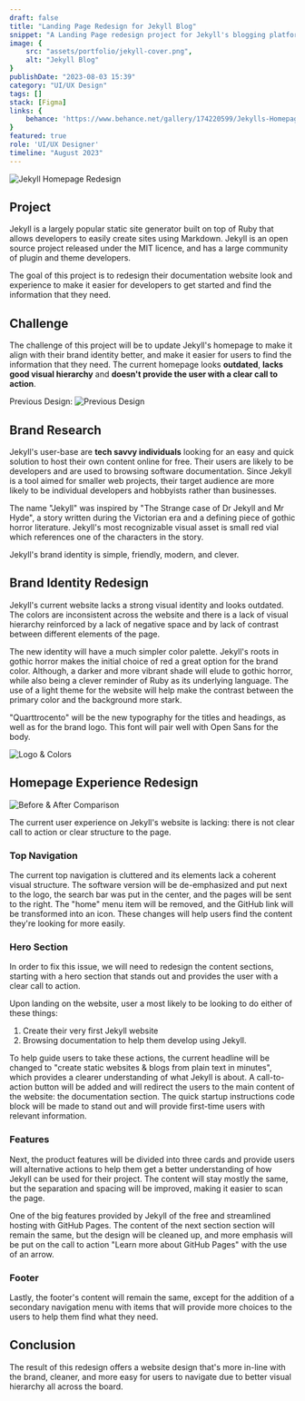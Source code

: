 ```yaml
---
draft: false
title: "Landing Page Redesign for Jekyll Blog"
snippet: "A Landing Page redesign project for Jekyll's blogging platform."
image: {
    src: "assets/portfolio/jekyll-cover.png",
    alt: "Jekyll Blog"
}
publishDate: "2023-08-03 15:39"
category: "UI/UX Design"
tags: []
stack: [Figma]
links: {
    behance: 'https://www.behance.net/gallery/174220599/Jekylls-Homepage-Redesign',
}
featured: true
role: 'UI/UX Designer'
timeline: "August 2023"
---
```


![Jekyll Homepage Redesign](../../assets/portfolio/jekyll-homepage.png)

## Project

Jekyll is a largely popular static site generator built on top of Ruby that allows developers to easily create sites using Markdown.  Jekyll is an open source project released under the MIT licence, and has a large community of plugin and theme developers.

The goal of this project is to redesign their documentation website look and experience to make it easier for developers to get started and find the information that they need.

## Challenge

The challenge of this project will be to update Jekyll's homepage to make it align with their brand identity better, and make it easier for users to find the information that they need. The current homepage looks **outdated**, **lacks good visual hierarchy** and **doesn't provide the user with a clear call to action**.

Previous Design:
![Previous Design](../../assets/portfolio/jekyll-before.png)

## Brand Research

Jekyll's user-base are **tech savvy individuals** looking for an easy and quick solution to host their own content online for free.  Their users are likely to be developers and are used to browsing software documentation.  Since Jekyll is a tool aimed for smaller web projects, their target audience are more likely to be individual developers and hobbyists rather than businesses.

The name "Jekyll" was inspired by "The Strange case of Dr Jekyll and Mr Hyde", a story written during the Victorian era and a defining piece of gothic horror literature.  Jekyll's most recognizable visual asset is small red vial which references one of the characters in the story.

Jekyll's brand identity is simple, friendly, modern, and clever.

## Brand Identity Redesign

Jekyll's current website lacks a strong visual identity and looks outdated.  The colors are inconsistent across the website and there is a lack of visual hierarchy reinforced by a lack of negative space and by lack of contrast between different elements of the page.

The new identity will have a much simpler color palette.  Jekyll's roots in  gothic horror makes the initial choice of red a great option for the brand color. Although, a darker and more vibrant shade will elude to gothic horror, while  also being a clever reminder of Ruby as its underlying language.  The use of a light theme for the website will help make the contrast between the primary color and the background more stark.

"Quarttrocento" will be the new typography for the titles and headings, as well as for the brand logo.  This font will pair well with Open Sans for the body.

![Logo & Colors](../../assets/portfolio/jekyll-typo.png)

## Homepage Experience Redesign

![Before & After Comparison](../../assets/portfolio/jekyll-compare.png)

The current user experience on Jekyll's website is lacking: there is not clear call to action or clear structure to the page.  

### Top Navigation

The current top navigation is cluttered and its elements lack a coherent visual structure. The software version will be de-emphasized and put next to the logo, the search bar was put in the center, and the pages will be sent to the right.  The "home" menu item will be removed, and the GitHub link will be transformed into an icon.  These changes will help users find the content they're looking for more easily.

### Hero Section 

In order to fix this issue, we will need to redesign the content sections, starting with a hero section that stands out and provides the user with a clear call to action.

Upon landing on the website, user a most likely to be looking to do either of these things:

1. Create their very first Jekyll website
2. Browsing documentation to help them develop using Jekyll.


To help guide users to take these actions, the current headline will be changed to "create static websites & blogs from plain text in minutes", which provides a clearer understanding of what Jekyll is about.  A call-to-action button will be added and will redirect the users to the main content of the website: the documentation section.  The quick startup instructions code block will be made to stand out and will provide first-time users with relevant information.

### Features

Next, the product features will be divided into three cards and provide users will alternative actions to help them get a better understanding of how Jekyll can be used for their project.  The content will stay mostly the same, but the separation and spacing will be improved, making it easier to scan the page.

One of the big features provided by Jekyll of the free and streamlined hosting with GitHub Pages.  The content of the next section section will remain the same, but the design will be cleaned up, and more emphasis will be put on the call to action "Learn more about GitHub Pages" with the use of an arrow.

### Footer

Lastly, the footer's content will remain the same, except for the addition of a secondary navigation menu with items that will provide more choices to the users to help them find what they need.

## Conclusion

The result of this redesign offers a website design that's more in-line with the brand, cleaner, and more easy for users to navigate due to better visual hierarchy all across the board.